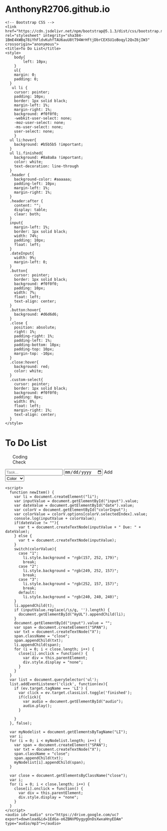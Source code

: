 # AnthonyR2706.github.io
<!doctype html>
<html lang="en">
  <head>
    <!-- Required meta tags -->
    <meta charset="utf-8">
    <meta name="viewport" content="width=device-width, initial-scale=1">

    <!-- Bootstrap CSS -->
    <link href="https://cdn.jsdelivr.net/npm/bootstrap@5.1.3/dist/css/bootstrap.min.css" rel="stylesheet" integrity="sha384-1BmE4kWBq78iYhFldvKuhfTAU6auU8tT94WrHftjDbrCEXSU1oBoqyl2QvZ6jIW3" crossorigin="anonymous">
    <title>To Do List</title>
    <style>
    	body{
        	left: 10px;
        }
    	ul{
       	margin: 0;
        padding: 0;
      }
       ul li {
        cursor: pointer;
        padding: 10px;
        border: 1px solid black;
        margin-left: 1%;
        margin-right: 1%;
        background: #f0f0f0;
        -webkit-user-select: none;
        -moz-user-select: none;
        -ms-user-select: none;
        user-select: none;
        }
      ul li:hover{
        background: #b5b5b5 !important; 
      }
      ul li.finished{
        background: #8a8a8a !important;
        color: white;
        text-decoration: line-through
      }
      .header {
       	background-color: #aaaaaa;
        padding-left: 10px;
      	margin-left: 1%;
        margin-right: 1%;
      }
      .header:after {
        content: "";
        display: table;
        clear: both;
      }
      input{
        margin-left: 1%;
        border: 1px solid black;
        width: 74%;
        padding: 10px;
        float: left;
      }
      .dateInput{
        width: 9%;
        margin-left: 0;
      }
      .button{
        cursor: pointer;
        border: 1px solid black;
        background: #f0f0f0;
        padding: 10px;
        width: 7%;
        float: left;
        text-align: center;
      }
      .button:hover{
        background: #d6d6d6;
      }
      .close {
        position: absolute;
        right: 1%;
        padding-right: 1%;
        padding-left: 1%;
        padding-bottom: 10px;
        padding-top: 10px;
        margin-top: -10px;
      }
      .close:hover{
        background: red;
        color: white;
      }
      .custom-select{
        cursor: pointer;
        border: 1px solid black;
        background: #f0f0f0;
        padding: 8px;
        width: 8%;
        float: left;
        margin-right: 1%;
        text-align: center;
      }
    </style>
  </head>
  <body>
  	<div class = "header">
    	<h1>To Do List</h1>
    </div>
    <ul style="list-style-type:none;" id = "myUL">
		  <li>Coding</li>
      <li>Check</li>
    </ul>
    <script src="https://cdn.jsdelivr.net/npm/bootstrap@5.1.3/dist/js/bootstrap.bundle.min.js" integrity="sha384-ka7Sk0Gln4gmtz2MlQnikT1wXgYsOg+OMhuP+IlRH9sENBO0LRn5q+8nbTov4+1p" crossorigin="anonymous"></script>
    <input type="text" id="input" placeholder="Task...">
    <input type="date" id="date" class="dateInput" placeholder="Due Date">
    <span onclick="newItem()" class="button">Add</span>
    <div class="custom-select"  style="width:8%;">
      <select id="colorInput">
        <option value="0">Color</option>
        <option value="1">Green</option>
        <option value="2">Yellow</option>
        <option value="3">Red</option>
        <option value="3">Grey</option>
      </select>
    </div>
</div>
  </body>
    
    <script>   
      function newItem() {
        var li = document.createElement("li");
        var inputValue = document.getElementById("input").value;
        var dateValue = document.getElementById("date").value;
        var colorV = document.getElementById("colorInput");
        var colorValue = colorV.options[colorV.selectedIndex].value;
        console.log(inputValue + colorValue);
        if(dateValue != ""){
          var t = document.createTextNode(inputValue + " Due: " + dateValue);
        } else {
          var t = document.createTextNode(inputValue); 
        }
        switch(colorValue){
          case "1":
            li.style.background = "rgb(157, 252, 179)";
            break;
          case "2":
            li.style.background = "rgb(249, 252, 157)";
            break;
          case "3":
            li.style.background = "rgb(252, 157, 157)";
            break;
          default:
            li.style.background = "rgb(240, 240, 240)";
        }
        li.appendChild(t);
        if (inputValue.replace(/\s/g, '').length) {
          document.getElementById("myUL").appendChild(li);
        }
        document.getElementById("input").value = "";
        var span = document.createElement("SPAN");
        var txt = document.createTextNode("X");
        span.className = "close";
        span.appendChild(txt);
        li.appendChild(span);
        for (i = 0; i < close.length; i++) {
          close[i].onclick = function() {
            var div = this.parentElement;
            div.style.display = "none";
          }
        }
      }
      var list = document.querySelector('ul');
      list.addEventListener('click', function(ev){
        if (ev.target.tagName === 'LI') {
          var click = ev.target.classList.toggle('finished');
          if(click){
            var audio = document.getElementById("audio");
            audio.play();
          }

        }
      }, false);
      
      var myNodelist = document.getElementsByTagName("LI");
      var i;
      for (i = 0; i < myNodelist.length; i++) {
        var span = document.createElement("SPAN");
        var txt = document.createTextNode("X");
        span.className = "close";
        span.appendChild(txt);
        myNodelist[i].appendChild(span);
      }
      
      var close = document.getElementsByClassName("close");
      var i;
      for (i = 0; i < close.length; i++) {
        close[i].onclick = function() {
          var div = this.parentElement;
          div.style.display = "none";
        }
      }  
    </script>
    <audio id="audio" src="https://drive.google.com/uc?export=download&id=1EdGa-o6ZBNVPDygygOnDsXwxaHnyEDAm" type="audio/mp3"></audio>
</html>
